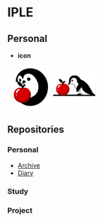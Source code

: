 # IPLE
 
## Personal
* **icon**   
<img src="_image/icon.png" width="100">
<img src="_image/icon2.png" width="100"> 







## Repositories 
### Personal
* [Archive]()
* [Diary]()

### Study 

### Project 